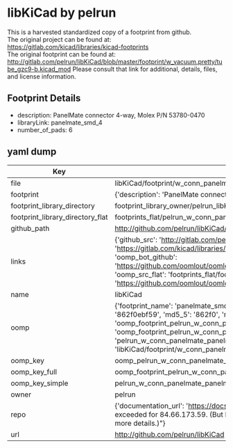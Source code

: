# libKiCad by pelrun  
This is a harvested standardized copy of a footprint from github.  
The original project can be found at:  
https://gitlab.com/kicad/libraries/kicad-footprints  
The original footprint can be found at:
http://gitlab.com/pelrun/libKiCad/blob/master/footprint/w_vacuum.pretty/tube_gzc9-b.kicad_mod
Please consult that link for additional, details, files, and license information.  
## Footprint Details
* description: PanelMate connector 4-way, Molex P/N 53780-0470  
* libraryLink: panelmate_smd_4  
* number_of_pads: 6  
## yaml dump  
| Key | Value |  
| --- | --- |  
| file | libKiCad/footprint/w_conn_panelmate.pretty/panelmate_smd_4.kicad_mod |  
| footprint | {'description': 'PanelMate connector 4-way, Molex P/N 53780-0470', 'libraryLink': 'panelmate_smd_4', 'number_of_pads': 6} |  
| footprint_library_directory | footprint_library_owner/pelrun_libKiCad |  
| footprint_library_directory_flat | footprints_flat/pelrun_w_conn_panelmate_panelmate_smd_4/working |  
| github_path | http://github.com/pelrun/libKiCad/blob/master/footprint/w_conn_panelmate.pretty/panelmate_smd_4.kicad_mod |  
| links | {'github_src': 'http://gitlab.com/pelrun/libKiCad/blob/master/footprint/w_vacuum.pretty/tube_gzc9-b.kicad_mod', 'github_src_repo': 'https://gitlab.com/kicad/libraries/kicad-footprints', 'oomp_bot': 'footprints/pelrun_w_conn_panelmate_panelmate_smd_4/working', 'oomp_bot_github': 'https://github.com/oomlout/oomlout_oomp_footprint_bot/tree/main/footprints/pelrun_w_conn_panelmate_panelmate_smd_4/working', 'oomp_src_flat': 'footprints_flat/footprints_flat/pelrun_w_conn_panelmate_panelmate_smd_4/working', 'oomp_src_flat_github': 'https://github.com/oomlout/oomlout_oomp_footprint_src/tree/main/footprints_flat/pelrun_w_conn_panelmate_panelmate_smd_4/working'} |  
| name | libKiCad |  
| oomp | {'footprint_name': 'panelmate_smd_4', 'library_name': 'w_conn_panelmate', 'md5': '862f0ebf596a4b586b6c6dd88a2d6c92', 'md5_10': '862f0ebf59', 'md5_5': '862f0', 'md5_6': '862f0e', 'oomp_key': 'oomp_pelrun_w_conn_panelmate_panelmate_smd_4', 'oomp_key_extra': 'oomp_footprint_pelrun_w_conn_panelmate_panelmate_smd_4', 'oomp_key_full': 'oomp_footprint_pelrun_w_conn_panelmate_panelmate_smd_4_862f0e', 'oomp_key_simple': 'pelrun_w_conn_panelmate_panelmate_smd_4', 'original_filename': 'libKiCad/footprint/w_conn_panelmate.pretty/panelmate_smd_4.kicad_mod', 'owner_name': 'pelrun'} |  
| oomp_key | oomp_pelrun_w_conn_panelmate_panelmate_smd_4 |  
| oomp_key_full | oomp_footprint_pelrun_w_conn_panelmate_panelmate_smd_4 |  
| oomp_key_simple | pelrun_w_conn_panelmate_panelmate_smd_4 |  
| owner | pelrun |  
| repo | {'documentation_url': 'https://docs.github.com/rest/overview/resources-in-the-rest-api#rate-limiting', 'message': "API rate limit exceeded for 84.66.173.59. (But here's the good news: Authenticated requests get a higher rate limit. Check out the documentation for more details.)"} |  
| url | http://github.com/pelrun/libKiCad |  

